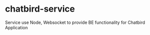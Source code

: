 # chatbird-service
Service use Node, Websocket to provide BE functionality for Chatbird Application
